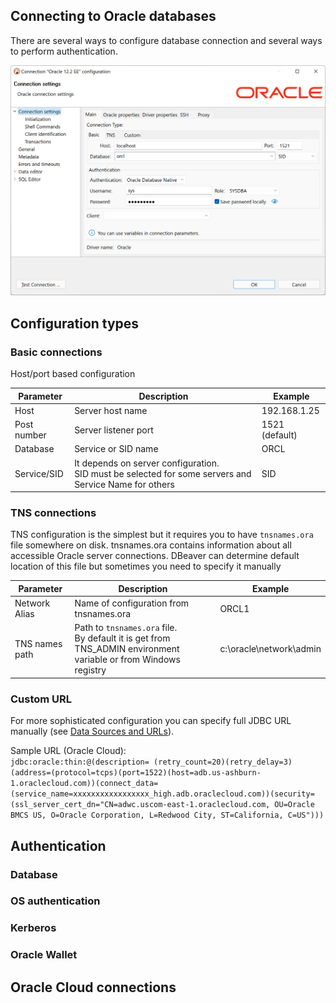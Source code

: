## Connecting to Oracle databases

There are several ways to configure database connection and several ways to perform authentication.

![](images/database/oracle/connection-page.png)

## Configuration types 

### Basic connections

Host/port based configuration

Parameter | Description | Example
----|-----|----
Host | Server host name | 192.168.1.25
Post number | Server listener port | 1521 (default)
Database | Service or SID name | ORCL
Service/SID | It depends on server configuration.<br/>SID must be selected for some servers and Service Name for others | SID

### TNS connections

TNS configuration is the simplest but it requires you to have `tnsnames.ora` file somewhere on disk.
tnsnames.ora contains information about all accessible Oracle server connections.
DBeaver can determine default location of this file but sometimes you need to specify it manually

Parameter | Description | Example
----|-----|----
Network Alias | Name of configuration from tnsnames.ora | ORCL1
TNS names path | Path to `tnsnames.ora` file.<br/> By default it is get from TNS_ADMIN environment variable or from Windows registry | c:\oracle\network\admin

### Custom URL

For more sophisticated configuration you can specify full JDBC URL manually (see [Data Sources and URLs](https://docs.oracle.com/database/121/JJDBC/urls.htm#JJDBC28270)). 

Sample URL (Oracle Cloud):  
`jdbc:oracle:thin:@(description= (retry_count=20)(retry_delay=3)(address=(protocol=tcps)(port=1522)(host=adb.us-ashburn-1.oraclecloud.com))(connect_data=(service_name=xxxxxxxxxxxxxxxxx_high.adb.oraclecloud.com))(security=(ssl_server_cert_dn="CN=adwc.uscom-east-1.oraclecloud.com, OU=Oracle BMCS US, O=Oracle Corporation, L=Redwood City, ST=California, C=US")))`

## Authentication

### Database

### OS authentication

### Kerberos

### Oracle Wallet

## Oracle Cloud connections